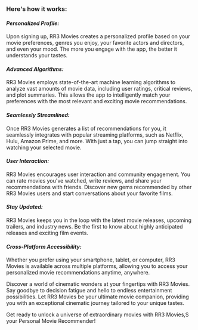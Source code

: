 ### Here's how it works:

#### *Personalized Profile:*
Upon signing up, RR3 Movies creates a personalized profile based on your movie preferences, genres you enjoy, your favorite actors and directors, and even your mood. The more you engage with the app, the better it understands your tastes.

#### *Advanced Algorithms:* 
RR3 Movies employs state-of-the-art machine learning algorithms to analyze vast amounts of movie data, including user ratings, critical reviews, and plot summaries. This allows the app to intelligently match your preferences with the most relevant and exciting movie recommendations.

#### *Seamlessly Streamlined:*
Once RR3 Movies generates a list of recommendations for you, it seamlessly integrates with popular streaming platforms, such as Netflix, Hulu, Amazon Prime, and more. With just a tap, you can jump straight into watching your selected movie.

#### *User Interaction:*
RR3 Movies encourages user interaction and community engagement. You can rate movies you've watched, write reviews, and share your recommendations with friends. Discover new gems recommended by other RR3 Movies users and start conversations about your favorite films.

#### *Stay Updated:*
RR3 Movies keeps you in the loop with the latest movie releases, upcoming trailers, and industry news. Be the first to know about highly anticipated releases and exciting film events.

#### *Cross-Platform Accessibility:*
Whether you prefer using your smartphone, tablet, or computer, RR3 Movies is available across multiple platforms, allowing you to access your personalized movie recommendations anytime, anywhere.

Discover a world of cinematic wonders at your fingertips with RR3 Movies. Say goodbye to decision fatigue and hello to endless entertainment possibilities. Let RR3 Movies be your ultimate movie companion, providing you with an exceptional cinematic journey tailored to your unique tastes.

Get ready to unlock a universe of extraordinary movies with RR3 Movies,S your Personal Movie Recommender!







